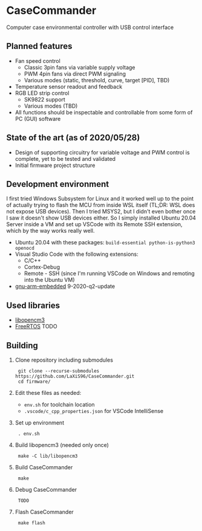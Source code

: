 # CaseCommander
Computer case environmental controller with USB control interface

## Planned features
- Fan speed control
    - Classic 3pin fans via variable supply voltage
    - PWM 4pin fans via direct PWM signaling
    - Various modes (static, threshold, curve, target [PID], TBD)
- Temperature sensor readout and feedback
- RGB LED strip control
    - SK9822 support
    - Various modes (TBD)
- All functions should be inspectable and controllable from some form of PC (GUI) software

## State of the art (as of 2020/05/28)
- Design of supporting circuitry for variable voltage and PWM control is complete, yet to be tested and validated
- Initial firmware project structure

## Development environment
I first tried Windows Subsystem for Linux and it worked well up to the point of actually trying to flash the MCU from inside WSL itself (TL;DR: WSL does not expose USB devices).
Then I tried MSYS2, but I didn't even bother once I saw it doesn't show USB devices either.
So I simply installed Ubuntu 20.04 Server inside a VM and set up VSCode with its Remote SSH extension, which by the way works really well.

- Ubuntu 20.04 with these packages: `build-essential python-is-python3 openocd`
- Visual Studio Code with the following extensions:
    - C/C++
    - Cortex-Debug
    - Remote - SSH (since I'm running VSCode on Windows and remoting into the Ubuntu VM)
- [gnu-arm-embedded](https://developer.arm.com/tools-and-software/open-source-software/developer-tools/gnu-toolchain/gnu-rm) 9-2020-q2-update

## Used libraries
- [libopencm3](https://github.com/libopencm3/libopencm3)
- [FreeRTOS](https://www.freertos.org/) TODO

## Building
1. Clone repository including submodules

        git clone --recurse-submodules https://github.com/LaXiS96/CaseCommander.git
        cd firmware/

2. Edit these files as needed:
    - `env.sh` for toolchain location
    - `.vscode/c_cpp_properties.json` for VSCode IntelliSense

3. Set up environment

        . env.sh

4. Build libopencm3 (needed only once)

        make -C lib/libopencm3

5. Build CaseCommander

        make

6. Debug CaseCommander

        TODO

7. Flash CaseCommander

        make flash
